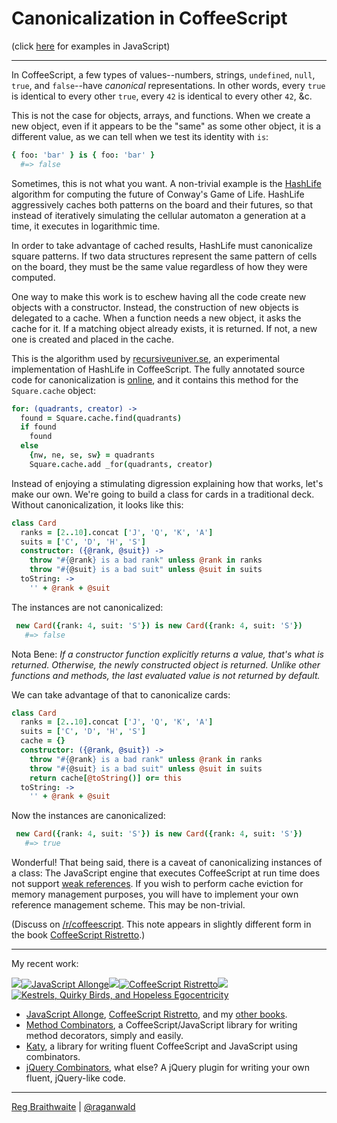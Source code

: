 # Canonicalization in CoffeeScript

(click [here](https://github.com/raganwald/homoiconic/blob/master/2012/11/canonicalization.js.md#readme) for examples in JavaScript)

---

In CoffeeScript, a few types of values--numbers, strings, `undefined`, `null`, `true`, and `false`--have *canonical* representations. In other words, every `true` is identical to every other `true`, every `42` is identical to every other `42`, &c.

This is not the case for objects, arrays, and functions. When we create a new object, even if it appears to be the "same" as some other object, it is a different value, as we can tell when we test its identity with `is`:

```coffeescript
{ foo: 'bar' } is { foo: 'bar' }
  #=> false  
```  

Sometimes, this is not what you want. A non-trivial example is the [HashLife] algorithm for computing the future of Conway's Game of Life. HashLife aggressively caches both patterns on the board and their futures, so that instead of iteratively simulating the cellular automaton a generation at a time, it executes in logarithmic time.

[HashLife]: https://en.wikipedia.org/wiki/Hashlife

In order to take advantage of cached results, HashLife must canonicalize square patterns. If two data structures represent the same pattern of cells on the board, they must be the same value regardless of how they were computed.

One way to make this work is to eschew having all the code create new objects with a constructor. Instead, the construction of new objects is delegated to a cache. When a function needs a new object, it asks the cache for it. If a matching object already exists, it is returned. If not, a new one is created and placed in the cache.

This is the algorithm used by [recursiveuniver.se], an experimental implementation of HashLife in CoffeeScript. The fully annotated source code for canonicalization is [online], and it contains this method for the `Square.cache` object:

[recursiveuniver.se]: http://recursiveuniver.se
[online]: http://recursiveuniver.se/docs/canonicalization.html

```coffeescript
for: (quadrants, creator) ->
  found = Square.cache.find(quadrants)
  if found
    found
  else
    {nw, ne, se, sw} = quadrants
    Square.cache.add _for(quadrants, creator)
```
        
Instead of enjoying a stimulating digression explaining how that works, let's make our own. We're going to build a class for cards in a traditional deck. Without canonicalization, it looks like this:

```coffeescript
class Card
  ranks = [2..10].concat ['J', 'Q', 'K', 'A']
  suits = ['C', 'D', 'H', 'S']
  constructor: ({@rank, @suit}) ->
    throw "#{@rank} is a bad rank" unless @rank in ranks
    throw "#{@suit} is a bad suit" unless @suit in suits
  toString: ->
    '' + @rank + @suit
```
        
The instances are not canonicalized:

```coffeescript        
 new Card({rank: 4, suit: 'S'}) is new Card({rank: 4, suit: 'S'})
   #=> false
```
       
Nota Bene: *If a constructor function explicitly returns a value, that's what is returned. Otherwise, the newly constructed object is returned. Unlike other functions and methods, the last evaluated value is not returned by default.*

We can take advantage of that to canonicalize cards:

```coffeescript
class Card
  ranks = [2..10].concat ['J', 'Q', 'K', 'A']
  suits = ['C', 'D', 'H', 'S']
  cache = {}
  constructor: ({@rank, @suit}) ->
    throw "#{@rank} is a bad rank" unless @rank in ranks
    throw "#{@suit} is a bad suit" unless @suit in suits
    return cache[@toString()] or= this
  toString: ->
    '' + @rank + @suit
```
        
Now the instances are canonicalized:

```coffeescript        
 new Card({rank: 4, suit: 'S'}) is new Card({rank: 4, suit: 'S'})
   #=> true
```
       
Wonderful! That being said, there is a caveat of canonicalizing instances of a class: The JavaScript engine that executes CoffeeScript at run time does not support [weak references](https://en.wikipedia.org/wiki/Weak_reference). If you wish to perform cache eviction for memory management purposes, you will have to implement your own reference management scheme. This may be non-trivial.

(Discuss on [/r/coffeescript](http://www.reddit.com/r/coffeescript/comments/12nidl/quick_tip_canonicalization_in_coffeescript/). This note appears in slightly different form in the book [CoffeeScript Ristretto](http://leanpub.com/coffeescript-ristretto).)

---

My recent work:

![](http://i.minus.com/iL337yTdgFj7.png)[![JavaScript Allonge](http://i.minus.com/iW2E1A8M5UWe6.jpeg)](http://leanpub.com/javascript-allonge "JavaScript Allongé")![](http://i.minus.com/iL337yTdgFj7.png)[![CoffeeScript Ristretto](http://i.minus.com/iMmGxzIZkHSLD.jpeg)](http://leanpub.com/coffeescript-ristretto "CoffeeScript Ristretto")![](http://i.minus.com/iL337yTdgFj7.png)[![Kestrels, Quirky Birds, and Hopeless Egocentricity](http://i.minus.com/ibw1f1ARQ4bhi1.jpeg)](http://leanpub.com/combinators "Kestrels, Quirky Birds, and Hopeless Egocentricity")

* [JavaScript Allonge](http://leanpub.com/javascript-allonge), [CoffeeScript Ristretto](http://leanpub.com/coffeescript-ristretto), and my [other books](http://leanpub.com/u/raganwald).
* [Method Combinators](https://github.com/raganwald/method-combinators), a CoffeeScript/JavaScript library for writing method decorators, simply and easily.
* [Katy](http://github.com/raganwald/Katy), a library for writing fluent CoffeeScript and JavaScript using combinators.
* [jQuery Combinators](http://github.com/raganwald/jquery-combinators), what else? A jQuery plugin for writing your own fluent, jQuery-like code.  

---

[Reg Braithwaite](http://braythwayt.com) | [@raganwald](http://twitter.com/raganwald)